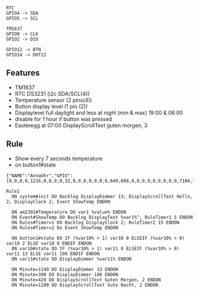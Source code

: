 ```
RTC
GPIO4 -> SDA
GPIO5 -> SCL

TM1637
GPIO0 -> CLK
GPIO2 -> DIO

GPIO12 -> BTN
GPIO14 -> DHT22
```
## Features
- TM1637
- RTC DS3231 (i2c SDA/SCL(4))
- Temperature sensor (2 pins(4))
- Button display level (1 pin (2))
- Displaylevel full daylight and less at night (min & max) 19:00 & 06:00
- disable for 1 hour if button was pressed
- Easteregg at 07:00 DisplayScrollText guten morgen, 3

## Rule
- Show every 7 seconds temperature
- on button1#state
```
{"NAME":"AnnaUhr","GPIO":[0,0,0,0,1216,0,0,0,0,32,0,0,0,0,0,0,0,640,608,0,0,0,0,0,0,0,0,0,7104,7136,0,0,0,0,0,0],"FLAG":0,"BASE":1}

Rule1
  ON system#init DO Backlog DisplayDimmer 13; DisplayScrollText Hello, 2; DisplayClock 2; Event ShowTemp ENDON

  ON am2301#Temperature DO var1 %value% ENDON
  ON Event#ShowTemp DO Backlog DisplayText %var1%^; RuleTimer1 5 ENDON
  ON Rules#Timer=1 DO Backlog DisplayClock 2; RuleTimer2 15 ENDON
  ON Rules#Timer=2 Do Event ShowTemp ENDON

  ON button1#state DO IF (%var10% > 1) var10 0 ELSEIF (%var10% > 0) var10 2 ELSE var10 0 ENDIF ENDON
  ON var10#state DO IF (%var10% > 1) var11 0 ELSEIF (%var10% > 0) var11 13 ELSE var11 100 ENDIF ENDON
  ON var11#state DO DisplayDimmer %var11% ENDON
  
  ON Minute=1140 DO DisplayDimmer 13 ENDON
  ON Minute=390 DO DisplayDimmer 100 ENDON
  ON Minute=420 DO DisplayScrollText Guten Morgen, 2 ENDON
  ON Minute=1200 DO DisplayScrollText Gute Nacht, 2 ENDON
```

